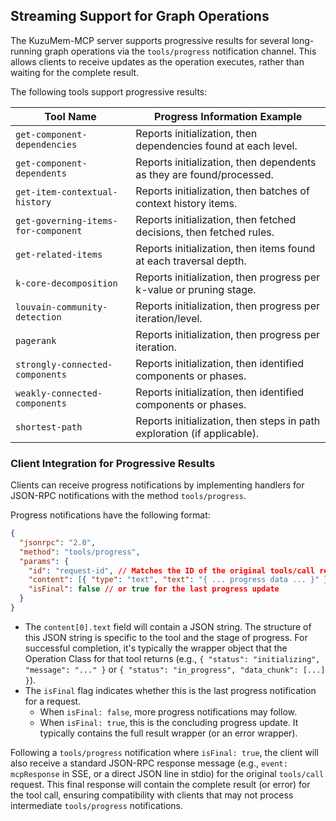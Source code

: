 ## Streaming Support for Graph Operations

The KuzuMem-MCP server supports progressive results for several long-running graph operations via the `tools/progress` notification channel. This allows clients to receive updates as the operation executes, rather than waiting for the complete result.

The following tools support progressive results:

| Tool Name                         | Progress Information Example                                       |
|-----------------------------------|--------------------------------------------------------------------|
| `get-component-dependencies`      | Reports initialization, then dependencies found at each level.       |
| `get-component-dependents`      | Reports initialization, then dependents as they are found/processed. |
| `get-item-contextual-history`   | Reports initialization, then batches of context history items.       |
| `get-governing-items-for-component` | Reports initialization, then fetched decisions, then fetched rules.    |
| `get-related-items`             | Reports initialization, then items found at each traversal depth.    |
| `k-core-decomposition`          | Reports initialization, then progress per k-value or pruning stage.  |
| `louvain-community-detection`   | Reports initialization, then progress per iteration/level.           |
| `pagerank`                        | Reports initialization, then progress per iteration.                 |
| `strongly-connected-components` | Reports initialization, then identified components or phases.        |
| `weakly-connected-components`   | Reports initialization, then identified components or phases.        |
| `shortest-path`                   | Reports initialization, then steps in path exploration (if applicable).|

### Client Integration for Progressive Results

Clients can receive progress notifications by implementing handlers for JSON-RPC notifications with the method `tools/progress`.

Progress notifications have the following format:

```json
{
  "jsonrpc": "2.0",
  "method": "tools/progress",
  "params": {
    "id": "request-id", // Matches the ID of the original tools/call request
    "content": [{ "type": "text", "text": "{ ... progress data ... }" }],
    "isFinal": false // or true for the last progress update
  }
}
```

* The `content[0].text` field will contain a JSON string. The structure of this JSON string is specific to the tool and the stage of progress. For successful completion, it's typically the wrapper object that the Operation Class for that tool returns (e.g., `{ "status": "initializing", "message": "..." }` or `{ "status": "in_progress", "data_chunk": [...] }`).
* The `isFinal` flag indicates whether this is the last progress notification for a request.
  * When `isFinal: false`, more progress notifications may follow.
  * When `isFinal: true`, this is the concluding progress update. It typically contains the full result wrapper (or an error wrapper).

Following a `tools/progress` notification where `isFinal: true`, the client will also receive a standard JSON-RPC response message (e.g., `event: mcpResponse` in SSE, or a direct JSON line in stdio) for the original `tools/call` request. This final response will contain the complete result (or error) for the tool call, ensuring compatibility with clients that may not process intermediate `tools/progress` notifications.
